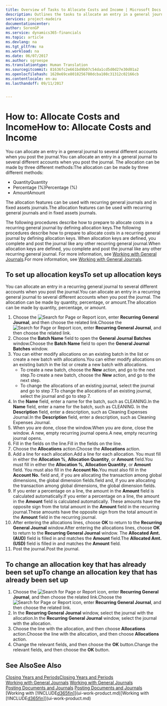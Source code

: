 ```yaml
---
title: Overview of Tasks to Allocate Costs and Income | Microsoft Docs
description: Outlines the tasks to allocate an entry in a general journal to several different accounts when you post the journal.
services: project-madeira
documentationcenter: 
author: SorenGP
ms.service: dynamics365-financials
ms.topic: article
ms.devlang: na
ms.tgt_pltfrm: na
ms.workload: na
ms.date: 06/07/2017
ms.author: sgroespe
ms.translationtype: Human Translation
ms.sourcegitcommit: 81636fc2e661bd9b07c54da1cd5d0d27e30d01a2
ms.openlocfilehash: 1620e69ce8018256780dcba108c31312c02166cb
ms.contentlocale: en-au
ms.lasthandoff: 09/11/2017


---
```

# <a name="how-to-allocate-costs-and-income"></a><span data-ttu-id="203c1-103">How to: Allocate Costs and Income</span><span class="sxs-lookup"><span data-stu-id="203c1-103">How to: Allocate Costs and Income</span></span>
<span data-ttu-id="203c1-104">You can allocate an entry in a general journal to several different accounts when you post the journal.</span><span class="sxs-lookup"><span data-stu-id="203c1-104">You can allocate an entry in a general journal to several different accounts when you post the journal.</span></span> <span data-ttu-id="203c1-105">The allocation can be made by three different methods:</span><span class="sxs-lookup"><span data-stu-id="203c1-105">The allocation can be made by three different methods:</span></span>

* <span data-ttu-id="203c1-106">Quantity</span><span class="sxs-lookup"><span data-stu-id="203c1-106">Quantity</span></span>
* <span data-ttu-id="203c1-107">Percentage (%)</span><span class="sxs-lookup"><span data-stu-id="203c1-107">Percentage (%)</span></span>
* <span data-ttu-id="203c1-108">Amount</span><span class="sxs-lookup"><span data-stu-id="203c1-108">Amount</span></span>

<span data-ttu-id="203c1-109">The allocation features can be used with recurring general journals and in fixed assets journals.</span><span class="sxs-lookup"><span data-stu-id="203c1-109">The allocation features can be used with recurring general journals and in fixed assets journals.</span></span>
<!--You can also distribute the cost or revenue of a line to an intercompany partner when you post a sales or purchase document. When you post the document, a line will be posted in your general journal, and a corresponding line will be created in the intercompany outbox.-->

<span data-ttu-id="203c1-110">The following procedures describe how to prepare to allocate costs in a recurring general journal by defining allocation keys.</span><span class="sxs-lookup"><span data-stu-id="203c1-110">The following procedures describe how to prepare to allocate costs in a recurring general journal by defining allocation keys.</span></span> <span data-ttu-id="203c1-111">When allocation keys are defined, you complete and post the journal like any other recurring general journal.</span><span class="sxs-lookup"><span data-stu-id="203c1-111">When allocation keys are defined, you complete and post the journal like any other recurring general journal.</span></span> <span data-ttu-id="203c1-112">For more information, see [Working with General Journals](ui-work-general-journals.md).</span><span class="sxs-lookup"><span data-stu-id="203c1-112">For more information, see [Working with General Journals](ui-work-general-journals.md).</span></span>

## <a name="to-set-up-allocation-keys"></a><span data-ttu-id="203c1-113">To set up allocation keys</span><span class="sxs-lookup"><span data-stu-id="203c1-113">To set up allocation keys</span></span>
<span data-ttu-id="203c1-114">You can allocate an entry in a recurring general journal to several different accounts when you post the journal.</span><span class="sxs-lookup"><span data-stu-id="203c1-114">You can allocate an entry in a recurring general journal to several different accounts when you post the journal.</span></span> <span data-ttu-id="203c1-115">The allocation can be made by quantity, percentage, or amount.</span><span class="sxs-lookup"><span data-stu-id="203c1-115">The allocation can be made by quantity, percentage, or amount.</span></span>
1. <span data-ttu-id="203c1-116">Choose the ![Search for Page or Report](media/ui-search/search_small.png "Search for Page or Report icon") icon, enter **Recurring General Journal**, and then choose the related link.</span><span class="sxs-lookup"><span data-stu-id="203c1-116">Choose the ![Search for Page or Report](media/ui-search/search_small.png "Search for Page or Report icon") icon, enter **Recurring General Journal**, and then choose the related link.</span></span>
2. <span data-ttu-id="203c1-117">Choose the **Batch Name** field to open the **General Journal Batches** window.</span><span class="sxs-lookup"><span data-stu-id="203c1-117">Choose the **Batch Name** field to open the **General Journal Batches** window.</span></span>
3. <span data-ttu-id="203c1-118">You can either modify allocations on an existing batch in the list or create a new batch with allocations.</span><span class="sxs-lookup"><span data-stu-id="203c1-118">You can either modify allocations on an existing batch in the list or create a new batch with allocations.</span></span>
   * <span data-ttu-id="203c1-119">To create a new batch, choose the **New** action, and go to the next step.</span><span class="sxs-lookup"><span data-stu-id="203c1-119">To create a new batch, choose the **New** action, and go to the next step.</span></span>
   * <span data-ttu-id="203c1-120">To change the allocations of an existing journal, select the journal and go to step 7.</span><span class="sxs-lookup"><span data-stu-id="203c1-120">To change the allocations of an existing journal, select the journal and go to step 7.</span></span>    
4. <span data-ttu-id="203c1-121">In the **Name** field, enter a name for the batch, such as CLEANING.</span><span class="sxs-lookup"><span data-stu-id="203c1-121">In the **Name** field, enter a name for the batch, such as CLEANING.</span></span> <span data-ttu-id="203c1-122">In the **Description** field, enter a description, such as Cleaning Expenses Journal.</span><span class="sxs-lookup"><span data-stu-id="203c1-122">In the **Description** field, enter a description, such as Cleaning Expenses Journal.</span></span>
5. <span data-ttu-id="203c1-123">When you are done, close the window.</span><span class="sxs-lookup"><span data-stu-id="203c1-123">When you are done, close the window.</span></span> <span data-ttu-id="203c1-124">A new, empty recurring journal opens.</span><span class="sxs-lookup"><span data-stu-id="203c1-124">A new, empty recurring journal opens.</span></span>
6. <span data-ttu-id="203c1-125">Fill in the fields on the line.</span><span class="sxs-lookup"><span data-stu-id="203c1-125">Fill in the fields on the line.</span></span>
7. <span data-ttu-id="203c1-126">Choose the **Allocations** action.</span><span class="sxs-lookup"><span data-stu-id="203c1-126">Choose the **Allocations** action.</span></span>
8. <span data-ttu-id="203c1-127">Add a line for each allocation.</span><span class="sxs-lookup"><span data-stu-id="203c1-127">Add a line for each allocation.</span></span> <span data-ttu-id="203c1-128">You must fill in either the **Allocation %**, **Allocation Quantity**, or **Amount** field.</span><span class="sxs-lookup"><span data-stu-id="203c1-128">You must fill in either the **Allocation %**, **Allocation Quantity**, or **Amount** field.</span></span> <span data-ttu-id="203c1-129">You must also fill in the **Account No.**</span><span class="sxs-lookup"><span data-stu-id="203c1-129">You must also fill in the **Account No.**</span></span> <span data-ttu-id="203c1-130">field and, if you are allocating the transaction among global dimensions, the global dimension fields.</span><span class="sxs-lookup"><span data-stu-id="203c1-130">field and, if you are allocating the transaction among global dimensions, the global dimension fields.</span></span>
9. <span data-ttu-id="203c1-131">If you enter a percentage on a line, the amount in the **Amount** field is calculated automatically.</span><span class="sxs-lookup"><span data-stu-id="203c1-131">If you enter a percentage on a line, the amount in the **Amount** field is calculated automatically.</span></span> <span data-ttu-id="203c1-132">These amounts have the opposite sign from the total amount in the **Amount** field in the recurring journal.</span><span class="sxs-lookup"><span data-stu-id="203c1-132">These amounts have the opposite sign from the total amount in the **Amount** field in the recurring journal.</span></span>
10. <span data-ttu-id="203c1-133">After entering the allocations lines, choose **OK** to return to the **Recurring General Journal** window.</span><span class="sxs-lookup"><span data-stu-id="203c1-133">After entering the allocations lines, choose **OK** to return to the **Recurring General Journal** window.</span></span> <span data-ttu-id="203c1-134">The **Allocated Amt. (AUD)** field is filled in and matches the **Amount** field.</span><span class="sxs-lookup"><span data-stu-id="203c1-134">The **Allocated Amt. (USD)** field is filled in and matches the **Amount** field.</span></span>
11. <span data-ttu-id="203c1-135">Post the journal.</span><span class="sxs-lookup"><span data-stu-id="203c1-135">Post the journal.</span></span>

## <a name="to-change-an-allocation-key-that-has-already-been-set-up"></a><span data-ttu-id="203c1-136">To change an allocation key that has already been set up</span><span class="sxs-lookup"><span data-stu-id="203c1-136">To change an allocation key that has already been set up</span></span>
1. <span data-ttu-id="203c1-137">Choose the ![Search for Page or Report](media/ui-search/search_small.png "Search for Page or Report icon") icon, enter **Recurring General Journal**, and then choose the related link.</span><span class="sxs-lookup"><span data-stu-id="203c1-137">Choose the ![Search for Page or Report](media/ui-search/search_small.png "Search for Page or Report icon") icon, enter **Recurring General Journal**, and then choose the related link.</span></span>
2. <span data-ttu-id="203c1-138">In the **Recurring General Journal** window, select the journal with the allocation.</span><span class="sxs-lookup"><span data-stu-id="203c1-138">In the **Recurring General Journal** window, select the journal with the allocation.</span></span>
3. <span data-ttu-id="203c1-139">Choose the line with the allocation, and then choose **Allocations** action.</span><span class="sxs-lookup"><span data-stu-id="203c1-139">Choose the line with the allocation, and then choose **Allocations** action.</span></span>
4. <span data-ttu-id="203c1-140">Change the relevant fields, and then choose the **OK** button.</span><span class="sxs-lookup"><span data-stu-id="203c1-140">Change the relevant fields, and then choose the **OK** button.</span></span>

## <a name="see-also"></a><span data-ttu-id="203c1-141">See Also</span><span class="sxs-lookup"><span data-stu-id="203c1-141">See Also</span></span>
[<span data-ttu-id="203c1-142">Closing Years and Periods</span><span class="sxs-lookup"><span data-stu-id="203c1-142">Closing Years and Periods</span></span>](year-close-years-periods.md)  
<span data-ttu-id="203c1-143">[Working with General Journals](ui-work-general-journals.md)  </span><span class="sxs-lookup"><span data-stu-id="203c1-143">[Working with General Journals](ui-work-general-journals.md)  </span></span>  
<span data-ttu-id="203c1-144">[Posting Documents and Journals](ui-post-documents-journals.md)  </span><span class="sxs-lookup"><span data-stu-id="203c1-144">[Posting Documents and Journals](ui-post-documents-journals.md)  </span></span>  
<span data-ttu-id="203c1-145">[Working with [!INCLUDE[d365fin](includes/d365fin_md.md)]](ui-work-product.md)</span><span class="sxs-lookup"><span data-stu-id="203c1-145">[Working with [!INCLUDE[d365fin](includes/d365fin_md.md)]](ui-work-product.md)</span></span>

